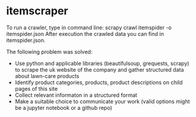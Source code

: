 # itemscraper

To run a crawler, type in command line: scrapy crawl itemspider -o itemspider.json
After execution the crawled data you can find in itemspider.json.

The following problem was solved:
- Use python and applicable libraries (beautifulsoup, grequests, scrapy) to scrape the uk
website of the company and gather structured data about lawn-care products
- Identify product categories, products, product descriptions on child pages of this site
- Collect relevant informaton in a structured format
- Make a suitable choice to communicate your work (valid options might be a jupyter notebook
or a github repo)
